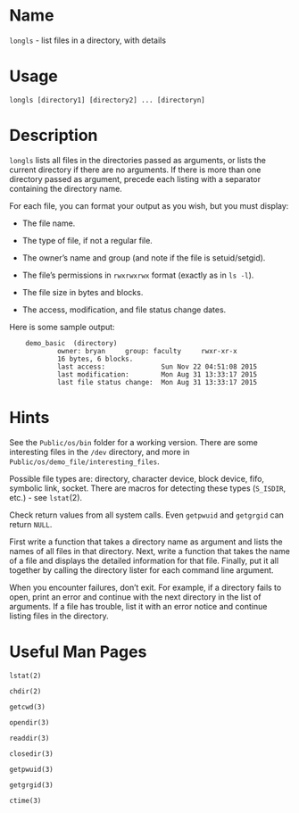 Name
====

`longls` - list files in a directory, with details

Usage
=====

`longls [directory1] [directory2] ... [directoryn]`

Description
===========

`longls` lists all files in the directories
passed as arguments, or lists the current directory if there are no
arguments. If there is more than one directory passed as argument,
precede each listing with a separator containing the directory name.

For each file, you can format your output as you wish, but you must
display:

-   The file name.

-   The type of file, if not a regular file.

-   The owner’s name and group (and note if the file is setuid/setgid).

-   The file’s permissions in `rwxrwxrwx` format (exactly as in `ls -l`).

-   The file size in bytes and blocks.

-   The access, modification, and file status change dates.

Here is some sample output:
```
    demo_basic  (directory)
            owner: bryan     group: faculty     rwxr-xr-x
            16 bytes, 6 blocks.
            last access:              Sun Nov 22 04:51:08 2015
            last modification:        Mon Aug 31 13:33:17 2015
            last file status change:  Mon Aug 31 13:33:17 2015
```

Hints
=====

See the `Public/os/bin` folder for a working version. There are some
interesting files in the `/dev` directory, and more in
`Public/os/demo_file/interesting_files`.

Possible file types are: directory, character device, block device,
fifo, symbolic link, socket. There are macros for detecting these types
(`S_ISDIR`, etc.) - see `lstat`(2).

Check return values from all system calls. Even `getpwuid` and
`getgrgid` can return `NULL`.

First write a function that takes a directory name as argument and lists
the names of all files in that directory. Next, write a function that
takes the name of a file and displays the detailed information for that
file. Finally, put it all together by calling the directory lister for
each command line argument.

When you encounter failures, don’t exit. For example, if a directory
fails to open, print an error and continue with the next directory in
the list of arguments. If a file has trouble, list it with an error
notice and continue listing files in the directory.

Useful Man Pages
================

`lstat(2)`

`chdir(2)`

`getcwd(3)`

`opendir(3)`

`readdir(3)`

`closedir(3)`

`getpwuid(3)`

`getgrgid(3)`

`ctime(3)`

